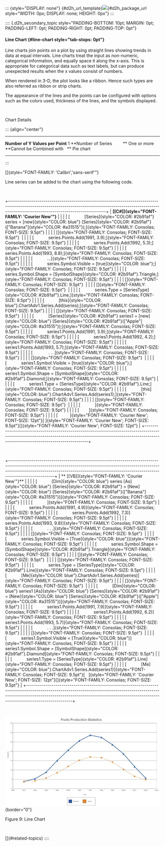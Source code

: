 ::: {style="DISPLAY: none"}
[](ms-xhelp:///?Id=d2h_url_template){#d2h_url_template}![](!package_url!){#d2h_package_url style="WIDTH: 0px; DISPLAY: none; HEIGHT: 0px"}
:::

:::: {.d2h_secondary_topic style="PADDING-BOTTOM: 10pt; MARGIN: 0pt; PADDING-LEFT: 0pt; PADDING-RIGHT: 0pt; PADDING-TOP: 0pt"}
#### Line Chart {#line-chart style="tab-stops: 0pt"}

Line charts join points on a plot by using straight lines showing trends in data at equal intervals. Line charts treat the input as non-numeric, categorical information, and equally space it along the x-axis. This is appropriate for categorical data such as text labels, but can produce unexpected results when the x values consist of numbers.

When rendered in 3-D, the plot looks like a ribbon. Hence such types are also referred as ribbon or strip charts.

The appearance of the lines and the points can be configured with options such as the colors used, thickness of the lines, and the symbols displayed.

 

Chart Details

::: {align="center"}
  ---------------------------------- -------------
  **Number of Y Values per Point**   1
  **Number of Series         **      One or more
  **Cannot be Combined with   **     Pie chart
  ---------------------------------- -------------
:::

[]{style="FONT-FAMILY: 'Calibri','sans-serif'"} 

Line series can be added to the chart using the following code.

 

+-------------------------------------------------------------------------------------------------------------------------------------------------------------------------------------------------------------+
| **[\[C#\]]{style="FONT-FAMILY: 'Courier New'"}**                                                                                                                                                            |
|                                                                                                                                                                                                             |
| [            [Series]{style="COLOR: #2b91af"} series = [new]{style="COLOR: blue"} [Series]{style="COLOR: #2b91af"}([\"Banana\"]{style="COLOR: #a31515"});]{style="FONT-FAMILY: Consolas; FONT-SIZE: 9.5pt"} |
|                                                                                                                                                                                                             |
| []{style="FONT-FAMILY: Consolas; FONT-SIZE: 9.5pt"}                                                                                                                                                         |
|                                                                                                                                                                                                             |
| [            series.Points.Add(1991, 3.9);]{style="FONT-FAMILY: Consolas; FONT-SIZE: 9.5pt"}                                                                                                                |
|                                                                                                                                                                                                             |
| [            series.Points.Add(1992, 5.3);]{style="FONT-FAMILY: Consolas; FONT-SIZE: 9.5pt"}                                                                                                                |
|                                                                                                                                                                                                             |
| [            series.Points.Add(1993, 8.8);]{style="FONT-FAMILY: Consolas; FONT-SIZE: 9.5pt"}                                                                                                                |
|                                                                                                                                                                                                             |
| [            \...]{style="FONT-FAMILY: Consolas; FONT-SIZE: 9.5pt"}                                                                                                                                         |
|                                                                                                                                                                                                             |
| [            series.Symbol.Visible = [true]{style="COLOR: blue"};]{style="FONT-FAMILY: Consolas; FONT-SIZE: 9.5pt"}                                                                                         |
|                                                                                                                                                                                                             |
| [            series.Symbol.Shape = [SymbolShape]{style="COLOR: #2b91af"}.Triangle;]{style="FONT-FAMILY: Consolas; FONT-SIZE: 9.5pt"}                                                                        |
|                                                                                                                                                                                                             |
| []{style="FONT-FAMILY: Consolas; FONT-SIZE: 9.5pt"}                                                                                                                                                         |
|                                                                                                                                                                                                             |
| []{style="FONT-FAMILY: Consolas; FONT-SIZE: 9.5pt"}                                                                                                                                                         |
|                                                                                                                                                                                                             |
| [            series.Type = [SeriesType]{style="COLOR: #2b91af"}.Line;]{style="FONT-FAMILY: Consolas; FONT-SIZE: 9.5pt"}                                                                                     |
|                                                                                                                                                                                                             |
| [            [this]{style="COLOR: blue"}.ChartAdv1.Series.Add(series);]{style="FONT-FAMILY: Consolas; FONT-SIZE: 9.5pt"}                                                                                    |
|                                                                                                                                                                                                             |
| []{style="FONT-FAMILY: Consolas; FONT-SIZE: 9.5pt"}                                                                                                                                                         |
|                                                                                                                                                                                                             |
| [            [Series]{style="COLOR: #2b91af"} series1 = [new]{style="COLOR: blue"} [Series]{style="COLOR: #2b91af"}([\"Apple\"]{style="COLOR: #a31515"});]{style="FONT-FAMILY: Consolas; FONT-SIZE: 9.5pt"} |
|                                                                                                                                                                                                             |
| [            series1.Points.Add(1991, 3.9);]{style="FONT-FAMILY: Consolas; FONT-SIZE: 9.5pt"}                                                                                                               |
|                                                                                                                                                                                                             |
| [            series1.Points.Add(1992, 4.2);]{style="FONT-FAMILY: Consolas; FONT-SIZE: 9.5pt"}                                                                                                               |
|                                                                                                                                                                                                             |
| [            series1.Points.Add(1993, 5.7);]{style="FONT-FAMILY: Consolas; FONT-SIZE: 9.5pt"}                                                                                                               |
|                                                                                                                                                                                                             |
| [             . . .]{style="FONT-FAMILY: Consolas; FONT-SIZE: 9.5pt"}                                                                                                                                       |
|                                                                                                                                                                                                             |
| []{style="FONT-FAMILY: Consolas; FONT-SIZE: 9.5pt"}                                                                                                                                                         |
|                                                                                                                                                                                                             |
| [            series1.Symbol.Visible = [true]{style="COLOR: blue"};]{style="FONT-FAMILY: Consolas; FONT-SIZE: 9.5pt"}                                                                                        |
|                                                                                                                                                                                                             |
| [            series1.Symbol.Shape = [SymbolShape]{style="COLOR: #2b91af"}.Diamond;]{style="FONT-FAMILY: Consolas; FONT-SIZE: 9.5pt"}                                                                        |
|                                                                                                                                                                                                             |
| [            series1.Type = [SeriesType]{style="COLOR: #2b91af"}.Line;]{style="FONT-FAMILY: Consolas; FONT-SIZE: 9.5pt"}                                                                                    |
|                                                                                                                                                                                                             |
| [            [this]{style="COLOR: blue"}.ChartAdv1.Series.Add(series1);]{style="FONT-FAMILY: Consolas; FONT-SIZE: 9.5pt"}                                                                                   |
|                                                                                                                                                                                                             |
| []{style="FONT-FAMILY: Consolas; FONT-SIZE: 9.5pt"}                                                                                                                                                         |
|                                                                                                                                                                                                             |
| [            ]{style="FONT-FAMILY: Consolas; FONT-SIZE: 9.5pt"}                                                                                                                                             |
|                                                                                                                                                                                                             |
| [        ]{style="FONT-FAMILY: Consolas; FONT-SIZE: 9.5pt"}                                                                                                                                                 |
|                                                                                                                                                                                                             |
| [          ]{style="FONT-FAMILY: 'Courier New'; FONT-SIZE: 12pt"}[ ]{style="FONT-FAMILY: 'Courier New'; FONT-SIZE: 9.5pt"}[]{style="FONT-FAMILY: 'Courier New'; FONT-SIZE: 12pt"}                           |
+-------------------------------------------------------------------------------------------------------------------------------------------------------------------------------------------------------------+

 

+-----------------------------------------------------------------------------------------------------------------------------------------------------------------------------------------------------------------------------------------------------------------+
| ** [\[VB\]]{style="FONT-FAMILY: 'Courier New'"}**                                                                                                                                                                                                               |
|                                                                                                                                                                                                                                                                 |
| [            [Dim]{style="COLOR: blue"} series [As]{style="COLOR: blue"} [Series]{style="COLOR: #2b91af"} = [New]{style="COLOR: blue"} [Series]{style="COLOR: #2b91af"}([\"Banana\"]{style="COLOR: #a31515"})]{style="FONT-FAMILY: Consolas; FONT-SIZE: 9.5pt"} |
|                                                                                                                                                                                                                                                                 |
| [            ]{style="FONT-FAMILY: Consolas; FONT-SIZE: 9.5pt"}                                                                                                                                                                                                 |
|                                                                                                                                                                                                                                                                 |
| [            series.Points.Add(1991, 4.9)]{style="FONT-FAMILY: Consolas; FONT-SIZE: 9.5pt"}                                                                                                                                                                     |
|                                                                                                                                                                                                                                                                 |
| [            series.Points.Add(1992, 7.3)]{style="FONT-FAMILY: Consolas; FONT-SIZE: 9.5pt"}                                                                                                                                                                     |
|                                                                                                                                                                                                                                                                 |
| [            series.Points.Add(1993, 9.8)]{style="FONT-FAMILY: Consolas; FONT-SIZE: 9.5pt"}                                                                                                                                                                     |
|                                                                                                                                                                                                                                                                 |
| [            . . .]{style="FONT-FAMILY: Consolas; FONT-SIZE: 9.5pt"}                                                                                                                                                                                            |
|                                                                                                                                                                                                                                                                 |
| []{style="FONT-FAMILY: Consolas; FONT-SIZE: 9.5pt"}                                                                                                                                                                                                             |
|                                                                                                                                                                                                                                                                 |
| [            series.Symbol.Visible = [True]{style="COLOR: blue"}]{style="FONT-FAMILY: Consolas; FONT-SIZE: 9.5pt"}                                                                                                                                              |
|                                                                                                                                                                                                                                                                 |
| [            series.Symbol.Shape = [SymbolShape]{style="COLOR: #2b91af"}.Triangle]{style="FONT-FAMILY: Consolas; FONT-SIZE: 9.5pt"}                                                                                                                             |
|                                                                                                                                                                                                                                                                 |
| []{style="FONT-FAMILY: Consolas; FONT-SIZE: 9.5pt"}                                                                                                                                                                                                             |
|                                                                                                                                                                                                                                                                 |
| []{style="FONT-FAMILY: Consolas; FONT-SIZE: 9.5pt"}                                                                                                                                                                                                             |
|                                                                                                                                                                                                                                                                 |
| [            series.Type = [SeriesType]{style="COLOR: #2b91af"}.Line]{style="FONT-FAMILY: Consolas; FONT-SIZE: 9.5pt"}                                                                                                                                          |
|                                                                                                                                                                                                                                                                 |
| [            [Me]{style="COLOR: blue"}.ChartAdv1.Series.Add(series)]{style="FONT-FAMILY: Consolas; FONT-SIZE: 9.5pt"}                                                                                                                                           |
|                                                                                                                                                                                                                                                                 |
| []{style="FONT-FAMILY: Consolas; FONT-SIZE: 9.5pt"}                                                                                                                                                                                                             |
|                                                                                                                                                                                                                                                                 |
| [            [Dim]{style="COLOR: blue"} series1 [As]{style="COLOR: blue"} [Series]{style="COLOR: #2b91af"} = [New]{style="COLOR: blue"} [Series]{style="COLOR: #2b91af"}([\"Apple\"]{style="COLOR: #a31515"})]{style="FONT-FAMILY: Consolas; FONT-SIZE: 9.5pt"} |
|                                                                                                                                                                                                                                                                 |
| [            series1.Points.Add(1991, 7.9)]{style="FONT-FAMILY: Consolas; FONT-SIZE: 9.5pt"}                                                                                                                                                                    |
|                                                                                                                                                                                                                                                                 |
| [            series1.Points.Add(1992, 6.2)]{style="FONT-FAMILY: Consolas; FONT-SIZE: 9.5pt"}                                                                                                                                                                    |
|                                                                                                                                                                                                                                                                 |
| [            series1.Points.Add(1993, 5.7)]{style="FONT-FAMILY: Consolas; FONT-SIZE: 9.5pt"}                                                                                                                                                                    |
|                                                                                                                                                                                                                                                                 |
| [            . . .]{style="FONT-FAMILY: Consolas; FONT-SIZE: 9.5pt"}                                                                                                                                                                                            |
|                                                                                                                                                                                                                                                                 |
| []{style="FONT-FAMILY: Consolas; FONT-SIZE: 9.5pt"}                                                                                                                                                                                                             |
|                                                                                                                                                                                                                                                                 |
| [            series1.Symbol.Visible = [True]{style="COLOR: blue"}]{style="FONT-FAMILY: Consolas; FONT-SIZE: 9.5pt"}                                                                                                                                             |
|                                                                                                                                                                                                                                                                 |
| [            series1.Symbol.Shape = [SymbolShape]{style="COLOR: #2b91af"}.Diamond]{style="FONT-FAMILY: Consolas; FONT-SIZE: 9.5pt"}                                                                                                                             |
|                                                                                                                                                                                                                                                                 |
| [            series1.Type = [SeriesType]{style="COLOR: #2b91af"}.Line]{style="FONT-FAMILY: Consolas; FONT-SIZE: 9.5pt"}                                                                                                                                         |
|                                                                                                                                                                                                                                                                 |
| [            [Me]{style="COLOR: blue"}.ChartAdv1.Series.Add(series1)]{style="FONT-FAMILY: Consolas; FONT-SIZE: 9.5pt"}[   ]{style="FONT-FAMILY: 'Courier New'; FONT-SIZE: 12pt"}[]{style="FONT-FAMILY: Consolas; FONT-SIZE: 9.5pt"}                             |
+-----------------------------------------------------------------------------------------------------------------------------------------------------------------------------------------------------------------------------------------------------------------+

 

![Description: C:\\Users\\rubyp\\AppData\\Local\\Temp\\Rar\$DI24.736\\Line chart.png](ImagesExt/image113_17.jpg){border="0"}

Figure 9: Line Chart

 

[]{#related-topics}
::::
